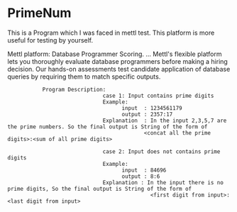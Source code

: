 # PrimeNum

This is a Program which I was faced in mettl test. This platform is more useful for testing by yourself.

Mettl platform: Database Programmer Scoring. ... Mettl's flexible platform lets you thoroughly evaluate database programmers                before making a hiring decision. Our hands-on assessments test candidate application of database queries by requiring them                  to match specific outputs.
               
               Program Description:
                                  case 1: Input contains prime digits
                                  Example:
                                        input  : 1234561179
                                        output : 2357:17
                                  Explanation  : In the input 2,3,5,7 are the prime numbers. So the final output is String of the form of
                                               <concat all the prime digits>:<sum of all prime digits>
                                             
                                  case 2: Input does not contains prime digits           
                                  Example:
                                        input  : 84696
                                        output : 8:6
                                  Explanation : In the input there is no prime digits, So the final output is String of the form of
                                                 <first digit from input>:<last digit from input>
                                  


       
